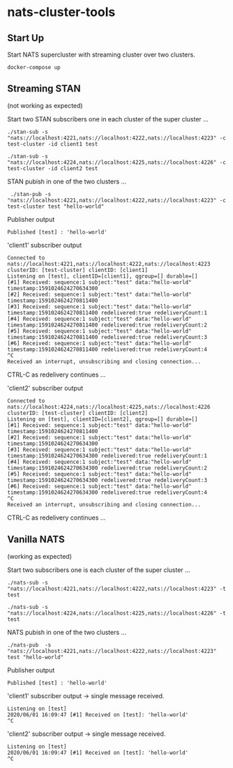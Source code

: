 # nats-cluster-tools

## Start Up

Start NATS supercluster with streaming cluster over two clusters.

```shell
docker-compose up
```

## Streaming STAN
(not working as expected) 

Start two STAN subscribers one in each cluster of the super cluster ... 

```shell
./stan-sub -s "nats://localhost:4221,nats://localhost:4222,nats://localhost:4223" -c test-cluster -id client1 test
```
```shell
./stan-sub -s "nats://localhost:4224,nats://localhost:4225,nats://localhost:4226" -c test-cluster -id client2 test
```

STAN pubish in one of the two clusters ... 

```shell
 ./stan-pub -s "nats://localhost:4221,nats://localhost:4222,nats://localhost:4223" -c test-cluster test "hello-world"
```

Publisher output

```shell
Published [test] : 'hello-world'
```

'client1' subscriber output

```shell
Connected to nats://localhost:4221,nats://localhost:4222,nats://localhost:4223 clusterID: [test-cluster] clientID: [client1]
Listening on [test], clientID=[client1], qgroup=[] durable=[]
[#1] Received: sequence:1 subject:"test" data:"hello-world" timestamp:1591024624270634300
[#2] Received: sequence:1 subject:"test" data:"hello-world" timestamp:1591024624270811400
[#3] Received: sequence:1 subject:"test" data:"hello-world" timestamp:1591024624270811400 redelivered:true redeliveryCount:1
[#4] Received: sequence:1 subject:"test" data:"hello-world" timestamp:1591024624270811400 redelivered:true redeliveryCount:2
[#5] Received: sequence:1 subject:"test" data:"hello-world" timestamp:1591024624270811400 redelivered:true redeliveryCount:3
[#6] Received: sequence:1 subject:"test" data:"hello-world" timestamp:1591024624270811400 redelivered:true redeliveryCount:4
^C
Received an interrupt, unsubscribing and closing connection...
```

CTRL-C as redelivery continues ... 

'client2' subscriber output

```shell
Connected to nats://localhost:4224,nats://localhost:4225,nats://localhost:4226 clusterID: [test-cluster] clientID: [client2]
Listening on [test], clientID=[client2], qgroup=[] durable=[]
[#1] Received: sequence:1 subject:"test" data:"hello-world" timestamp:1591024624270811400
[#2] Received: sequence:1 subject:"test" data:"hello-world" timestamp:1591024624270634300
[#3] Received: sequence:1 subject:"test" data:"hello-world" timestamp:1591024624270634300 redelivered:true redeliveryCount:1
[#4] Received: sequence:1 subject:"test" data:"hello-world" timestamp:1591024624270634300 redelivered:true redeliveryCount:2
[#5] Received: sequence:1 subject:"test" data:"hello-world" timestamp:1591024624270634300 redelivered:true redeliveryCount:3
[#6] Received: sequence:1 subject:"test" data:"hello-world" timestamp:1591024624270634300 redelivered:true redeliveryCount:4
^C
Received an interrupt, unsubscribing and closing connection...
```

CTRL-C as redelivery continues ... 


## Vanilla NATS
(working as expected)

Start two subscribers one is each cluster of the super cluster ... 

```shell
./nats-sub -s "nats://localhost:4221,nats://localhost:4222,nats://localhost:4223" -t test
```
```shell
./nats-sub -s "nats://localhost:4224,nats://localhost:4225,nats://localhost:4226" -t test
```

NATS pubish in one of the two clusters ...

```shell
./nats-pub  -s "nats://localhost:4221,nats://localhost:4222,nats://localhost:4223" test "hello-world"
```

Publisher output

```shell
Published [test] : 'hello-world'
```

'client1' subscriber output -> single message received.

```shell
Listening on [test]
2020/06/01 16:09:47 [#1] Received on [test]: 'hello-world'
^C
```

'client2' subscriber output -> single message received.

```shell
Listening on [test]
2020/06/01 16:09:47 [#1] Received on [test]: 'hello-world'
^C
```